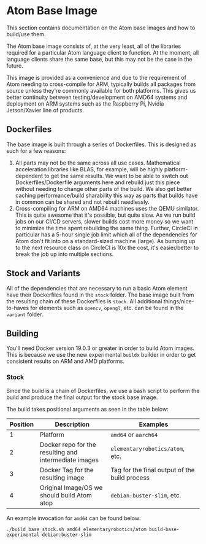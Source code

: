 # Atom Base Image

This section contains documentation on the Atom base images and how to build/use them.

The Atom base image consists of, at the very least, all of the libraries required for a particular Atom language client to function. At the moment, all language clients share the same base, but this may not be the case in the future.

This image is provided as a convenience and due to the requirement of Atom needing to cross-compile for ARM, typically builds all packages from source unless they're commonly available for both platforms. This gives us better continuity between testing/development on AMD64 systems and deployment on ARM systems such as the Raspberry Pi, Nvidia Jetson/Xavier line of products.

## Dockerfiles

The base image is built through a series of Dockerfiles. This is designed as such for a few reasons:

1. All parts may not be the same across all use cases. Mathematical acceleration libraries like BLAS, for example, will be highly platform-dependent to get the same results. We want to be able to switch out Dockerfiles/Dockerfile arguments here and rebuild just this piece without needing to change other parts of the build. We also get better caching performance/build sharability this way as parts that builds have in common can be shared and not rebuilt needlessly.
2. Cross-compiling for ARM on AMD64 machines uses the QEMU similator. This is quite awesome that it's possible, but quite slow. As we run build jobs on our CI/CD servers, slower builds cost more money so we want to minimize the time spent rebuilding the same thing. Further, CircleCI in particular has a 5-hour single job limit which all of the dependencies for Atom don't fit into on a standard-sized machine (large). As bumping up to the next resource class on CircleCI is 10x the cost, it's easier/better to break the job up into multiple sections.

## Stock and Variants

All of the dependencies that are necessary to run a basic Atom element have their Dockerfiles found in the `stock` folder. The base image built from the resulting chain of these Dockerfiles is `stock`. All additional things/nice-to-haves for elements such as `opencv`, `opengl`, etc. can be found in the `variant` folder.

## Building

You'll need Docker version 19.0.3 or greater in order to build Atom images. This is because we use the new experimental `buildx` builder in order to get consistent results on ARM and AMD platforms.

### Stock

Since the build is a chain of Dockerfiles, we use a bash script to perform the build and produce the final output for the stock base image.

The build takes positional arguments as seen in the table below:

| Position | Description | Examples |
|----------|-------------|---------|
| 1 | Platform | `amd64` or `aarch64` |
| 2 | Docker repo for the resulting and intermediate images | `elementaryrobotics/atom`, etc. |
| 3 | Docker Tag for the resulting image  | Tag for the final output of the build process | `base-stock-descriptor`, etc. |
| 4 | Original Image/OS we should build Atom atop | `debian:buster-slim`, etc. |

An example invocation for `amd64` can be found below:
```
./build_base_stock.sh amd64 elementaryrobotics/atom build-base-experimental debian:buster-slim
```
